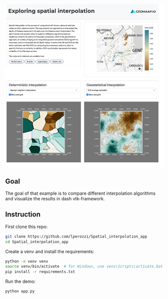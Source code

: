 
![A demo of the spatial-interpolation app](./demo.png)

## Goal

The goal of that example is to compare different interpolation algorithms and visualize the results in dash vtk-framework.

## Instruction

First clone this repo:

``` bash
git clone https://github.com/lperozzi/Spatial_interpolation_app
cd Spatial_interpolation_app
```

Create a venv and install the requirements:
```bash
python -m venv venv
source venv/bin/activate  # for Windows, use venv\Scripts\activate.bat
pip install -r requirements.txt
```

Run the demo:
```bash
python app.py
